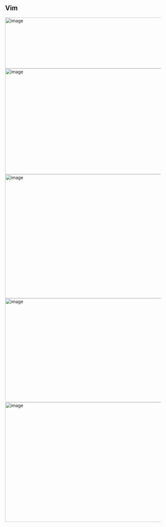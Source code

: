 ## Vim

<img width="962" height="165" alt="image" src="https://github.com/user-attachments/assets/b86161f9-ed85-48f3-be34-8258ee1e92bb" />

<img width="963" height="342" alt="image" src="https://github.com/user-attachments/assets/af26c74b-fb64-4b98-9684-efa3e3c31191" />

<img width="979" height="401" alt="image" src="https://github.com/user-attachments/assets/7672cd7b-0cad-4358-8882-638148b16d16" />

<img width="956" height="336" alt="image" src="https://github.com/user-attachments/assets/10c0e615-0ec4-4e66-9b07-33a9f460608a" />

<img width="965" height="387" alt="image" src="https://github.com/user-attachments/assets/e130c073-e416-4963-ba20-6235d5df6d92" />


